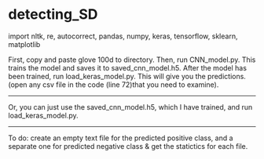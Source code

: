 # detecting_SD

import nltk, re, autocorrect, pandas, numpy, keras, tensorflow, sklearn, matplotlib


First, copy and paste glove 100d to directory. Then, run CNN_model.py. This trains the model and saves it to saved_cnn_model.h5.
After the model has been trained, run load_keras_model.py. This will give you the predictions. (open any csv file in the code (line 72)that you need to examine).

--------------------------------------------------------------------------

Or, you can just use the saved_cnn_model.h5, which I have trained, and run load_keras_model.py.

--------------------------------------------------------------------------
To do: 
create an empty text file for the predicted positive class, and a separate one for predicted negative class & get the statictics for each file.
